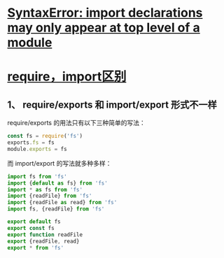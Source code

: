 # [SyntaxError: import declarations may only appear at top level of a module](https://stackoverflow.com/questions/42237388/syntaxerror-import-declarations-may-only-appear-at-top-level-of-a-module)

# [require，import区别](https://www.zhihu.com/question/56820346)
## 1、 require/exports 和 import/export 形式不一样
require/exports 的用法只有以下三种简单的写法：  
```js
const fs = require('fs')
exports.fs = fs
module.exports = fs
```
而 import/export 的写法就多种多样：  
```js
import fs from 'fs'
import {default as fs} from 'fs'
import * as fs from 'fs'
import {readFile} from 'fs'
import {readFile as read} from 'fs'
import fs, {readFile} from 'fs'

export default fs
export const fs
export function readFile
export {readFile, read}
export * from 'fs'
```
